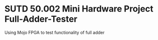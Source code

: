 # SUTD 50.002 Mini Hardware Project Full-Adder-Tester 
Using Mojo FPGA to test functionality of full adder
